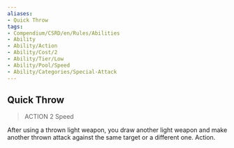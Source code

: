 ```yaml
---
aliases:
- Quick Throw
tags:
- Compendium/CSRD/en/Rules/Abilities
- Ability
- Ability/Action
- Ability/Cost/2
- Ability/Tier/Low
- Ability/Pool/Speed
- Ability/Categories/Special-Attack
---
```


  
## Quick Throw  
>ACTION 2  Speed  
  
After using a thrown light weapon, you draw another light weapon and make another thrown attack against the same target or a different one. Action.